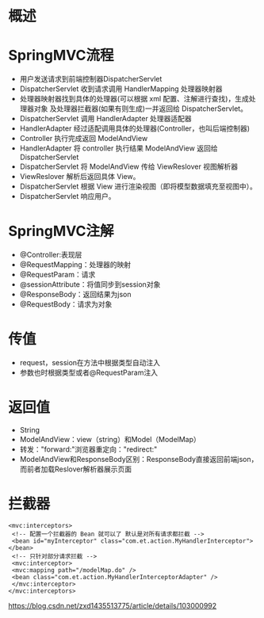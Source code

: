 # 概述
# SpringMVC流程
+ 用户发送请求到前端控制器DispatcherServlet
+ DispatcherServlet 收到请求调用 HandlerMapping 处理器映射器
+ 处理器映射器找到具体的处理器(可以根据 xml 配置、注解进行查找)，生成处理器对象
及处理器拦截器(如果有则生成)一并返回给 DispatcherServlet。
+ DispatcherServlet 调用 HandlerAdapter 处理器适配器
+ HandlerAdapter 经过适配调用具体的处理器(Controller，也叫后端控制器)
+ Controller 执行完成返回 ModelAndView
+ HandlerAdapter 将 controller 执行结果 ModelAndView 返回给 DispatcherServlet
+ DispatcherServlet 将 ModelAndView 传给 ViewReslover 视图解析器
+ ViewReslover 解析后返回具体 View。
+ DispatcherServlet 根据 View 进行渲染视图（即将模型数据填充至视图中）。
+ DispatcherServlet 响应用户。
# SpringMVC注解
+ @Controller:表现层
+ @RequestMapping：处理器的映射
+ @RequestParam：请求
+ @sessionAttribute：将值同步到session对象
+ @ResponseBody：返回结果为json
+ @RequestBody：请求为对象
# 传值
+ request，session在方法中根据类型自动注入
+ 参数也时根据类型或者@RequestParam注入
# 返回值
+ String
+ ModelAndView：view（string）和Model（ModelMap）
+ 转发："forward:"浏览器重定向："redirect:"
+ ModelAndView和ResponseBody区别：ResponseBody直接返回前端json，而前者加载Reslover解析器展示页面
# 拦截器
```
<mvc:interceptors> 
 <!-- 配置一个拦截器的 Bean 就可以了 默认是对所有请求都拦截 --> 
 <bean id="myInterceptor" class="com.et.action.MyHandlerInterceptor"></bean> 
 <!-- 只针对部分请求拦截 --> 
 <mvc:interceptor> 
 <mvc:mapping path="/modelMap.do" /> 
 <bean class="com.et.action.MyHandlerInterceptorAdapter" /> 
 </mvc:interceptor>
</mvc:interceptors>
```

https://blog.csdn.net/zxd1435513775/article/details/103000992
